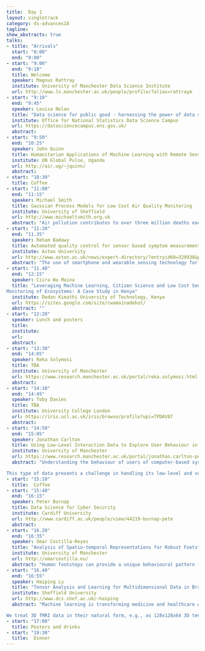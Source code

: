 ```yaml
---
title:  Day 1
layout: singletrack
category: ds-advances18
tagline: 
show_abstracts: true
talks:
- title: "Arrivals"
  start: "8:00"
  end: "9:00"
- start: "9:00"
  end: "9:10"
  title: Welcome 
  speaker: Magnus Rattray
  institute: University of Manchester Data Science Institute
  url: http://www.ls.manchester.ac.uk/people/profile/?alias=rattraym
- start: "9:10"
  end: "9:45"
  speaker: Louisa Nolan
  title: "Data science for public good - harnessing the power of data science at the Data Science Campus, Office for National Statistics"
  institute: Office for National Statistics Data Science Campus
  url: https://datasciencecampus.ons.gov.uk/
  abstract: 
- start: "9:50"
  end: "10:25"
  speaker: John Quinn
  title: Humanitarian Applications of Machine Learning with Remote Sensing Data
  institute: UN Global Pulse, Uganda 
  url: http://air.ug/~jquinn/
  abstract: 
- start: "10:30"
  title: Coffee
- start: "11:00"
  end: "11:15"
  speaker: Michael Smith
  title: Gaussian Process Models for Low Cost Air Quality Monitoring
  institute: University of Sheffield
  url: http://www.michaeltsmith.org.uk
  abstract: "Air pollution contributes to over three million deaths each year. Kampala has one of the highest concentrations of fine particulate matter (PM 2.5) of any African city. Unfortunately, with the exception of the US Embassy, there is no programme for monitoring air pollution in the city due to the high cost of the equipment required. Hence we know little about its distribution or extent. Lower cost devices do exist, but these do not, on their own, provide the accuracy required for decision makers. We propose that using a coregionalised Gaussian process to combine the low cost sensors with the embassy's high quality results provides sufficiently accurate estimates of pollution across the city."
- start: "11:20"
  end: "11.35"
  speaker: Reham Badawy
  title: Automated quality control for sensor based symptom measurement performed outside the lab
  institute: Aston University
  url: http://www.aston.ac.uk/news/expert-directory/?entryid60=329938&p=4
  abstract: "The use of smartphone and wearable sensing technology for objective, non-invasive and remote clinimetric testing of symptoms has considerable potential. However, the clinimetric accuracy achievable with such technology is highly reliant on separating the useful from irrelevant or confounded sensor data. Monitoring patient symptoms using digital sensors outside of controlled, clinical lab settings creates a variety of practical challenges, such as unavoidable and unexpected user behaviours. These behaviours often violate the assumptions of clinimetric testing protocols, where these protocols are designed to probe for speciﬁc symptoms. Such violations are frequent outside the lab, and can affect the accuracy of the subsequent data analysis and scientiﬁc conclusions. At the same time, curating sensor data by hand after the collection process is inherently subjective, laborious and error-prone. To address these problems, we report on a uniﬁed algorithmic framework for automated sensor data quality control, which can identify those parts of the sensor data which are sufﬁciently reliable for further analysis. Algorithms which are special cases of this framework for different sensor data types (e.g. accelerometer, digital audio) detect the extent to which the sensor data adheres to the assumptions of the test protocol for a variety of clinimetric tests. The approach is general enough to be applied to a large set of clinimetric tests and we demonstrate its performance on walking, balance and voice smartphone-based tests, designed to monitor the symptoms of Parkinson’s disease. "
- start: "11.40"
  end: "12:15"
  speaker: Ciira Wa Maina
  title: "Leveraging Machine Learning, Citizen Science and Low Cost Sensors for AcousticMonitoring of Ecosystems: A Case Study in Kenya"
  institute: Dedan Kimathi University of Technology, Kenya 
  url: https://sites.google.com/site/cwamainadekut/
  abstract: ""
- start: "12:20"
  speaker: Lunch and posters
  title: 
  institute:
  url:
  abstract:
- start: "13:30"
  end: "14:05"
  speaker: Reka Solymosi
  title: TBA
  institute: University of Manchester 
  url: https://www.research.manchester.ac.uk/portal/reka.solymosi.html
  abstract: 
- start: "14:10"
  end: "14:45"
  speaker: Toby Davies
  title: TBA
  institute: University College London
  url: https://iris.ucl.ac.uk/iris/browse/profile?upi=TPDAV87
  abstract: 
- start: "14:50"
  end: "15:05"
  speaker: Jonathan Carlton
  title: Using Low-Level Interaction Data to Explore User Behaviour in Object-Based Media Experiences
  institute: University of Manchester
  url: https://www.research.manchester.ac.uk/portal/jonathan.carlton-postgrad.html
  abstract: "Understanding the behaviour of users of computer-based systems through user testing is an expensive, time consuming and difficult process. However, there is the potential to non-intrusively capture the same information by collecting low-level interaction data such as mouse movements, keystrokes, and key presses. This has many potential advantages such as large sample size, remote data collection, and ecological validity. We are exploring the use of these data in the emerging new domain of “object-based media”, where pieces of media are assembled on-the-fly to enable personalised or interactive experiences. This is a challenging area for media creators as creating original content is expensive, so learning as much as possible from pilots is crucial. However, these experiences offer the chance to collect a much richer set of data about how users interact with the content and to gain insight into the behaviours they exhibit. As data can be collected and analysed in real-time, user behaviour can be interactively analysed and used to drive and adapt the experience accordingly, creating a virtuous feedback cycle. An example of this is if the user exhibits behaviour indicative of leaving the experience early then reacting to this by altering the format of the experience, e.g. condensing it, may encourage completion. We report on research that has shown that fine-grained, low-level interaction data can reveal whether a user was previewing, reviewing, or experimenting with an experience or whether they were using the experience as designed. 

This type of data presents a challenge in handling its low-level and voluminous character, which is particularly apparent when attempting to mine human interactions with software and web-based technologies. Furthermore, considering events in isolation may reveal little about user behaviour, apart from context-specific information stored contemporaneously (such as time of occurrence and event-type). Rather it is necessary to synthesise the collected data to abstract useful, semantically-meaningful behavioural characteristics. Fine-grained, low-level interaction data can be leveraged to extract various behavioural metrics, such as movement distances, speed, velocity, and more abstract metrics such as the type of scroll (fast or slow). However, to collect and store this type of data requires a large storage system and extra processing power for extraction. Higher-level interaction data, such as DOM button clicks, can be simpler to collect and result in data that is easier to work with as it has fewer and more structured features when compared to low-level events which, depending on the event-type, can have a variable number of features. In this paper, however, we demonstrate that information can be derived from low- level data that cannot be derived from higher level data, and that this information can provide insight into the user experience of object-based media."
- start: "15:10"
  title:  Coffee
- start: "15:40"
  end: "16:15"
  speaker: Peter Burnap
  title: Data Science for Cyber Security
  institute: Cardiff University 
  url: http://www.cardiff.ac.uk/people/view/44219-burnap-pete
  abstract: 
- start: "16.20"
  end: "16:35"
  speaker: Omar Costilla-Reyes
  title: "Analysis of Spatio-temporal Representations for Robust Footstep Recognition with Deep Residual Neural Networks"
  institute: University of Manchester
  url: http://omarcostilla.eu/
  abstract: "Human footsteps can provide a unique behavioural pattern for robust biometric systems. We propose spatio-temporal footstep representations from floor-only sensor data in advanced computational models for automatic biometric verification. Our models deliver an artificial intelligence capable of effectively differentiating the fine-grained variability of footsteps between legitimate users (clients) and impostor users of the biometric system. The methodology is validated in the largest footstep database, containing nearly 20,000 footstep signals from more than 120 users. The database contains a large cohort of impostors and a small set of clients to verify the reliability of biometric systems. We provide experimental results in 3 critical data-driven security scenarios, according to the amount of footstep data available for model training: at airports security checkpoints (smallest training set), workspace environments (medium training set) and home environments (largest training set). With this methodology, we report state-of-the-art footstep recognition rates. "
- start: "16.40"
  end: "16:55"
  speaker: Haiping Lu
  title: "Tensor Analysis and Learning for Multidimensional Data in Brain Imaging"
  institute: Sheffield University
  url: http://www.dcs.shef.ac.uk/~haiping
  abstract: "Machine learning is transforming medicine and healthcare with big medical data. However, many medical data, such as brain functional magnetic resonance imaging (fMRI) scans, are challenging to analyse due to their high dimensionality, multidimensional structures, but small amounts of samples available in practice. Current methods simplify such problems by time/space averaging or local/partial processing, e.g., patch-based or slice-by-slice analysis. Tensors (multidimensional arrays) can model such multidimensional data naturally with compact model sizes. We have developed tensor-based machine learning methods for extracting and/or selecting features from whole-brain fMRI data for classification and interpretation in MICCAI2015 and AAAI2017. 

We treat 3D fMRI data in their natural form, e.g., as 128x128x64 3D tensors rather than (1D) vectors of very high dimensionality (> 1 million). Our machine learning algorithms then extract and/or select features automatically from these tensors for classification and further analysis/interpretation. Some illustrations are included below. This brings the following three key benefits: 1) no information loss before machine learning; 2) compact model size or parameter space suiting better small sample size scenarios; and 3) low memory demand and better scalability. These algorithms are general machine learning tools that can be applied to any properly normalized multidimensional data. "
- start: "17:00"
  title: Posters and drinks
- start: "19:30"
  title:  Dinner
---
```



